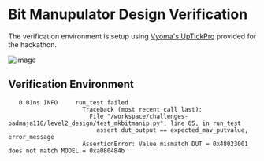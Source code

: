 
# Bit Manupulator Design Verification

The verification environment is setup using [Vyoma's UpTickPro](https://vyomasystems.com) provided for the hackathon.


![image](https://user-images.githubusercontent.com/96460492/182003869-434ea77e-57b7-4818-b6e3-d7c5a65e656f.png)


## Verification Environment


```
   0.01ns INFO     run_test failed
                     Traceback (most recent call last):
                       File "/workspace/challenges-padmaja118/level2_design/test_mkbitmanip.py", line 65, in run_test
                         assert dut_output == expected_mav_putvalue, error_message
                     AssertionError: Value mismatch DUT = 0x48023001 does not match MODEL = 0xa080484b
```
